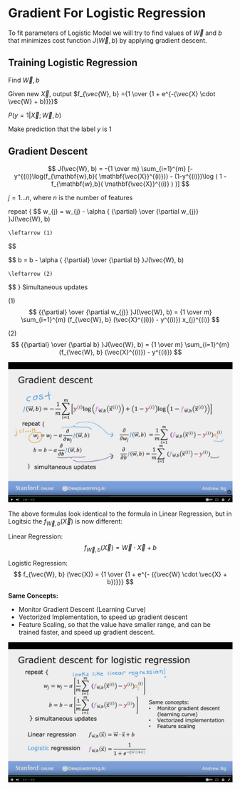 # Gradient For Logistic Regression

To fit parameters of Logistic Model we will try to find values of $\vec{W}$ and $b$ that minimizes cost function $J(\vec{W}, b)$ by applying gradient descent.

## Training Logistic Regression

Find $\vec{W}, b$

Given new $\vec{X}$, output
$f_{\vec{W}, b} ={1 \over {1 + e^{-(\vec{X} \cdot \vec{W} + b)}}}$

$P(y = 1 | \vec{X};\vec{W},b)$

Make prediction that the label $y$ is 1

## Gradient Descent 

$$
J(\vec{W}, b) = 
  -{1 \over m}
  \sum_{i=1}^{m}
  [- y^{(i)}\log(f_{\mathbf{w},b}( \mathbf{\vec{X}}^{(i)}))
    - (1-y^{(i)})\log ( 1 - f_{\mathbf{w},b}( \mathbf{\vec{X}}^{(i)} ) )]
$$

$j = 1 \dotso n$, where $n$ is the number of features

repeat {
$$
w_{j} = w_{j} - \alpha {
    {\partial}
    \over
    {\partial w_{j}}
    }J(\vec{W}, b)
    
    \leftarrow (1)
$$


$$
b = b - \alpha {
    {\partial}
    \over
    {\partial b}
    }J(\vec{W}, b)

    \leftarrow (2)
$$
} Simultaneous updates


(1)
$$
    {{\partial}
    \over
    {\partial w_{j}}
    }J(\vec{W}, b)
    = {1 \over m} \sum_{i=1}^{m} (f_{\vec{W}, b} (\vec{X}^{(i)}) - y^{(i)}) x_{j}^{(i)}
$$


(2)
$$
    {{\partial}
    \over
    {\partial b}
    }J(\vec{W}, b)
    = {1 \over m} \sum_{i=1}^{m} (f_{\vec{W}, b} (\vec{X}^{(i)}) - y^{(i)})
$$

![image of Gradient Descent](images/Gradient-Descent.png)


The above formulas look identical to the formula in Linear Regression, but in Logitsic the $f_{\vec{W}, b} (\vec{X})$ is now different:

Linear Regression: 
$$
f_{\vec{W}, b} (\vec{X}) = \vec{W} \cdot \vec{X} + b
$$


Logistic Regression: 
$$
f_{\vec{W}, b} (\vec{X}) = {1 \over {1 + e^{- ({\vec{W} \cdot \vec{X} + b})}}}
$$


**Same Concepts:**

- Monitor Gradient Descent (Learning Curve)
- Vectorized Implementation, to speed up gradient descent
- Feature Scaling, so that the value have smaller range, and can be trained faster, and speed up gradient descent.

![image of Gradient Descent for Logistic](images/Gradient-Descent-For-Logistic.png)